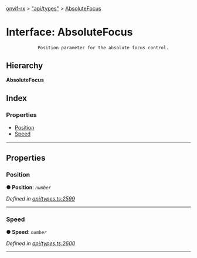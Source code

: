 [onvif-rx](../README.md) > ["api/types"](../modules/_api_types_.md) > [AbsoluteFocus](../interfaces/_api_types_.absolutefocus.md)

# Interface: AbsoluteFocus

```
            Position parameter for the absolute focus control.
```

## Hierarchy

**AbsoluteFocus**

## Index

### Properties

* [Position](_api_types_.absolutefocus.md#position)
* [Speed](_api_types_.absolutefocus.md#speed)

---

## Properties

<a id="position"></a>

###  Position

**● Position**: *`number`*

*Defined in [api/types.ts:2599](https://github.com/patrickmichalina/onvif-rx/blob/1596479/src/api/types.ts#L2599)*

___
<a id="speed"></a>

###  Speed

**● Speed**: *`number`*

*Defined in [api/types.ts:2600](https://github.com/patrickmichalina/onvif-rx/blob/1596479/src/api/types.ts#L2600)*

___

